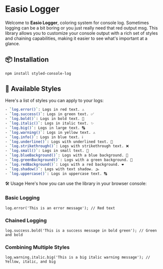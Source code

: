 # Easio Logger

Welcome to **Easio Logger**, coloring system for console log. Sometimes logging can be a bit boring or you just really need that red output msg.
This library allows you to customize your console output with a rich set of styles and chaining capabilities, making it easier to see what's important at a glance.

## 📦 Installation

```bash
npm install styled-console-log
```
## 🎨 Available Styles

Here's a list of styles you can apply to your logs:
```bash
- `log.error()`: Logs in red text. ⚠️
- `log.success()`: Logs in green text. ✅
- `log.bold()`: Logs in bold text. 💪
- `log.italic()`: Logs in italic text. ✨
- `log.big()`: Logs in large text. 🔠
- `log.warning()`: Logs in yellow text. ⚠️
- `log.info()`: Logs in blue text. ℹ️
- `log.underline()`: Logs with underlined text. 🔗
- `log.strikethrough()`: Logs with strikethrough text. ❌
- `log.small()`: Logs in small text. 🔡
- `log.blueBackground()`: Logs with a blue background. 💙
- `log.greenBackground()`: Logs with a green background. 💚
- `log.redBackground()`: Logs with a red background. ❤️
- `log.shadow()`: Logs with text shadow. 🌫️
- `log.uppercase()`: Logs in uppercase text. 🔠
```

🛠️ Usage
Here's how you can use the library in your browser console:

### Basic Logging

```
log.error('This is an error message'); // Red text
```
### Chained Logging


```
log.success.bold('This is a success message in bold green'); // Green and bold
```
### Combining Multiple Styles

```
log.warning.italic.big('This is a big italic warning message'); // Yellow, italic, and big
```
